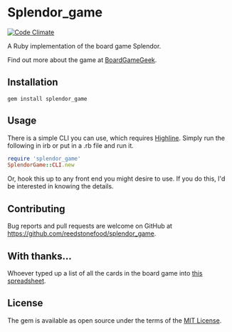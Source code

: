 # Splendor_game

[![Code Climate](https://codeclimate.com/github/reedstonefood/splendor_game/badges/gpa.svg)](https://codeclimate.com/github/reedstonefood/splendor_game)

A Ruby implementation of the board game Splendor. 

Find out more about the game at [BoardGameGeek](https://boardgamegeek.com/boardgame/148228/splendor).

## Installation

    gem install splendor_game

## Usage

There is a simple CLI you can use, which requires [Highline](https://github.com/JEG2/highline). Simply run the following in irb or put in a .rb file and run it.

```ruby
require 'splendor_game'
SplendorGame::CLI.new
```

Or, hook this up to any front end you might desire to use. If you do this, I'd be interested in knowing the details.

## Contributing

Bug reports and pull requests are welcome on GitHub at https://github.com/reedstonefood/splendor_game.

## With thanks...

Whoever typed up a list of all the cards in the board game into [this spreadsheet](https://drive.google.com/file/d/0B4yyYVH10iE5VlBFME9QelBVUnc/edit). 

## License

The gem is available as open source under the terms of the [MIT License](http://opensource.org/licenses/MIT).

